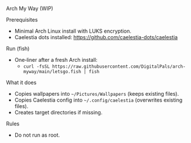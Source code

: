 Arch My Way (WIP)

Prerequisites
- Minimal Arch Linux install with LUKS encryption.
- Caelestia dots installed: https://github.com/caelestia-dots/caelestia

Run (fish)
- One‑liner after a fresh Arch install:
  - `curl -fsSL https://raw.githubusercontent.com/DigitalPals/arch-myway/main/letsgo.fish | fish`

What it does
- Copies wallpapers into `~/Pictures/Wallpapers` (keeps existing files).
- Copies Caelestia config into `~/.config/caelestia` (overwrites existing files).
- Creates target directories if missing.

Rules
- Do not run as root.
